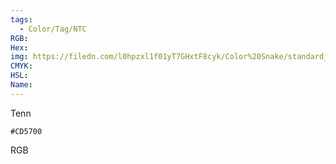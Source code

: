 ```yaml
---
tags:
  - Color/Tag/NTC
RGB:
Hex:
img: https://filedn.com/l0hpzxl1f01yT7GHxtF8cyk/Color%20Snake/standard_csv_to_svg/%23/CD5700.svg
CMYK:
HSL:
Name:
---
```

Tenn
```palette
#CD5700
```
RGB
